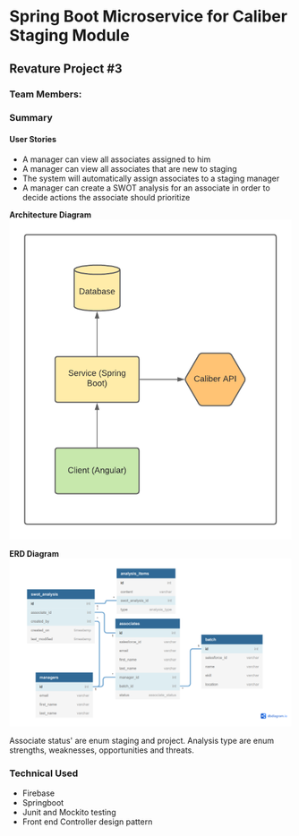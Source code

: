 # Spring Boot Microservice for Caliber Staging Module

## Revature Project #3

### Team Members:

### Summary

#### User Stories
- A manager can view all associates assigned to him
- A manager can view all associates that are new to staging
- The system will automatically assign associates to a staging manager
- A manager can create a SWOT analysis for an associate in order to decide actions the associate should prioritize

**Architecture Diagram**
![](./imgs/Staging-Module-AD.png)

**ERD Diagram**
![](./imgs/Staging-Module-ERD.PNG)

Associate status' are enum staging and project. Analysis type are enum strengths, weaknesses, opportunities and threats.

### Technical Used
- Firebase
- Springboot
- Junit and Mockito testing
- Front end Controller design pattern
